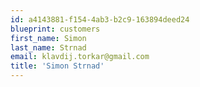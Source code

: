 ```yaml
---
id: a4143881-f154-4ab3-b2c9-163894deed24
blueprint: customers
first_name: Simon
last_name: Strnad
email: klavdij.torkar@gmail.com
title: 'Simon Strnad'
---
```

